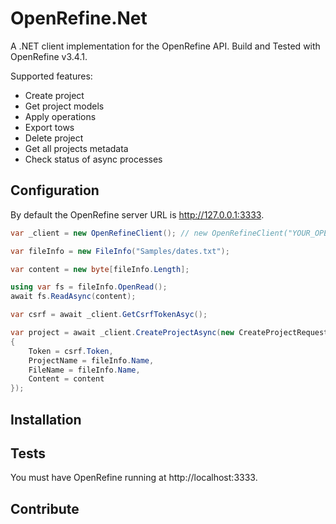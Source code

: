 # OpenRefine.Net
 
A .NET client implementation for the OpenRefine API. Build and Tested with OpenRefine v3.4.1.

Supported features:

- Create project
- Get project models
- Apply operations
- Export tows
- Delete project
- Get all projects metadata
- Check status of async processes

## Configuration
By default the OpenRefine server URL is http://127.0.0.1:3333.

```csharp
var _client = new OpenRefineClient(); // new OpenRefineClient("YOUR_OPENREFINE_URL");

var fileInfo = new FileInfo("Samples/dates.txt");

var content = new byte[fileInfo.Length];

using var fs = fileInfo.OpenRead();
await fs.ReadAsync(content);

var csrf = await _client.GetCsrfTokenAsyc();

var project = await _client.CreateProjectAsync(new CreateProjectRequest
{
    Token = csrf.Token,
    ProjectName = fileInfo.Name,
    FileName = fileInfo.Name,
    Content = content
});
```

## Installation
## Tests

You must have OpenRefine running at http://localhost:3333.

## Contribute

